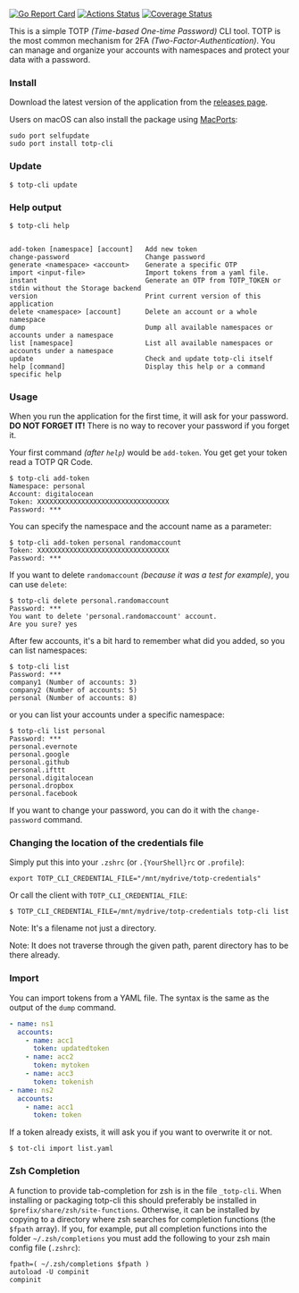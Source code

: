 [![Go Report Card](https://goreportcard.com/badge/github.com/yitsushi/totp-cli)](https://goreportcard.com/report/github.com/yitsushi/totp-cli)
[![Actions Status](https://github.com/yitsushi/totp-cli/actions/workflows/quality-check.yaml/badge.svg)](https://github.com/yitsushi/totp-cli/actions/workflows/quality-check.yaml)
[![Coverage Status](https://coveralls.io/repos/github/yitsushi/totp-cli/badge.svg?branch=main)](https://coveralls.io/github/yitsushi/totp-cli?branch=main)

This is a simple TOTP _(Time-based One-time Password)_ CLI tool.
TOTP is the most common mechanism for 2FA _(Two-Factor-Authentication)_.
You can manage and organize your accounts with namespaces
and protect your data with a password.

### Install

Download the latest version of the application
from the [releases page](https://github.com/yitsushi/totp-cli/releases/latest).

Users on macOS can also install the package using [MacPorts](https://ports.macports.org/port/totp-cli/summary):

```
sudo port selfupdate
sudo port install totp-cli
```

### Update

```
$ totp-cli update
```

### Help output

```
$ totp-cli help


add-token [namespace] [account]   Add new token
change-password                   Change password
generate <namespace> <account>    Generate a specific OTP
import <input-file>               Import tokens from a yaml file.
instant                           Generate an OTP from TOTP_TOKEN or stdin without the Storage backend
version                           Print current version of this application
delete <namespace> [account]      Delete an account or a whole namespace
dump                              Dump all available namespaces or accounts under a namespace
list [namespace]                  List all available namespaces or accounts under a namespace
update                            Check and update totp-cli itself
help [command]                    Display this help or a command specific help
```

### Usage

When you run the application for the first time, it will ask
for your password. **DO NOT FORGET IT!** There is no way to
recover your password if you forget it.

Your first command _(after `help`)_ would be `add-token`. You get get
your token read a TOTP QR Code.

```
$ totp-cli add-token
Namespace: personal
Account: digitalocean
Token: XXXXXXXXXXXXXXXXXXXXXXXXXXXXXXXXX
Password: ***
```

You can specify the namespace and the account name as a parameter:

```
$ totp-cli add-token personal randomaccount
Token: XXXXXXXXXXXXXXXXXXXXXXXXXXXXXXXXX
Password: ***
```

If you want to delete `randomaccount` _(because it was a test for example)_,
you can use `delete`:

```
$ totp-cli delete personal.randomaccount
Password: ***
You want to delete 'personal.randomaccount' account.
Are you sure? yes
```

After few accounts, it's a bit hard to remember what did you added,
so you can list namespaces:

```
$ totp-cli list
Password: ***
company1 (Number of accounts: 3)
company2 (Number of accounts: 5)
personal (Number of accounts: 8)
```

or you can list your accounts under a specific namespace:

```
$ totp-cli list personal
Password: ***
personal.evernote
personal.google
personal.github
personal.ifttt
personal.digitalocean
personal.dropbox
personal.facebook
```

If you want to change your password,
you can do it with the `change-password` command.

### Changing the location of the credentials file

Simply put this into your `.zshrc` (or `.{YourShell}rc` or `.profile`):

```
export TOTP_CLI_CREDENTIAL_FILE="/mnt/mydrive/totp-credentials"
```

Or call the client with `TOTP_CLI_CREDENTIAL_FILE`:

```
$ TOTP_CLI_CREDENTIAL_FILE=/mnt/mydrive/totp-credentials totp-cli list
```

Note: It's a filename not just a directory.

Note: It does not traverse through the given path,
      parent directory has to be there already.

### Import

You can import tokens from a YAML file. The syntax is the same as the output of
the `dump` command.

```yaml
- name: ns1
  accounts:
    - name: acc1
      token: updatedtoken
    - name: acc2
      token: mytoken
    - name: acc3
      token: tokenish
- name: ns2
  accounts:
    - name: acc1
      token: token
```

If a token already exists, it will ask you if you want to overwrite it or not.

```
$ tot-cli import list.yaml
```

### Zsh Completion

A function to provide tab-completion for zsh is in the file `_totp-cli`.
When installing or packaging totp-cli this should preferably be
installed in `$prefix/share/zsh/site-functions`. Otherwise, it can be
installed by copying to a directory where zsh searches for completion
functions (the `$fpath` array). If you, for example, put all completion
functions into the folder `~/.zsh/completions` you must add the
following to your zsh main config file (`.zshrc`):

```
fpath=( ~/.zsh/completions $fpath )
autoload -U compinit
compinit
```
